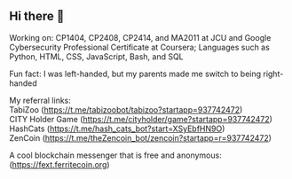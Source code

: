 ## Hi there 👋

<!--
**NicoleTanQR/NicoleTanQR** is a ✨ _special_ ✨ repository because its `README.md` (this file) appears on your GitHub profile.

Here are some ideas to get you started:

- 🔭 I’m currently working on ...
- 🌱 I’m currently learning ...
- 👯 I’m looking to collaborate on ...
- 🤔 I’m looking for help with ...
- 💬 Ask me about ...
- 📫 How to reach me: ...
- 😄 Pronouns: ...
- ⚡ Fun fact: ...
-->

Working on: CP1404, CP2408, CP2414, and MA2011 at JCU and Google Cybersecurity Professional Certificate at Coursera; Languages such as Python, HTML, CSS, JavaScript, Bash, and SQL

Fun fact: I was left-handed, but my parents made me switch to being right-handed

My referral links:  
TabiZoo (https://t.me/tabizoobot/tabizoo?startapp=937742472)  
CITY Holder Game (https://t.me/cityholder/game?startapp=937742472)  
HashCats (https://t.me/hash_cats_bot?start=XSyEbfHN9O)  
ZenCoin (https://t.me/theZencoin_bot/zencoin?startapp=r=937742472)

A cool blockchain messenger that is free and anonymous:  
(https://fext.ferritecoin.org)
